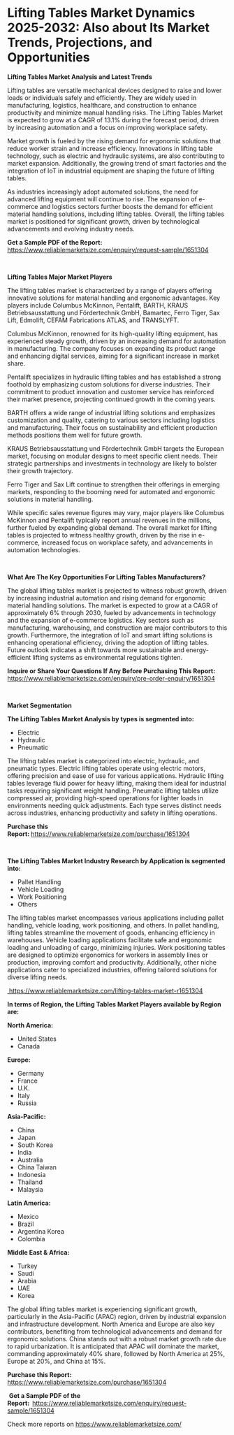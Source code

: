 <p><h1>Lifting Tables Market Dynamics 2025-2032: Also about Its Market Trends, Projections, and Opportunities</h1></p><p><strong>Lifting Tables Market Analysis and Latest Trends</strong></p>
<p><p>Lifting tables are versatile mechanical devices designed to raise and lower loads or individuals safely and efficiently. They are widely used in manufacturing, logistics, healthcare, and construction to enhance productivity and minimize manual handling risks. The Lifting Tables Market is expected to grow at a CAGR of 13.1% during the forecast period, driven by increasing automation and a focus on improving workplace safety.</p><p>Market growth is fueled by the rising demand for ergonomic solutions that reduce worker strain and increase efficiency. Innovations in lifting table technology, such as electric and hydraulic systems, are also contributing to market expansion. Additionally, the growing trend of smart factories and the integration of IoT in industrial equipment are shaping the future of lifting tables. </p><p>As industries increasingly adopt automated solutions, the need for advanced lifting equipment will continue to rise. The expansion of e-commerce and logistics sectors further boosts the demand for efficient material handling solutions, including lifting tables. Overall, the lifting tables market is positioned for significant growth, driven by technological advancements and evolving industry needs.</p></p>
<p><strong>Get a Sample PDF of the Report:&nbsp;</strong> <a href="https://www.reliablemarketsize.com/enquiry/request-sample/1651304?utm_campaign=3122&utm_medium=2&utm_source=Github&utm_content=ia&utm_term=08042025&utm_id=lifting-tables">https://www.reliablemarketsize.com/enquiry/request-sample/1651304</a></p>
<p>&nbsp;</p>
<p><strong>Lifting Tables Major Market Players</strong></p>
<p><p>The lifting tables market is characterized by a range of players offering innovative solutions for material handling and ergonomic advantages. Key players include Columbus McKinnon, Pentalift, BARTH, KRAUS Betriebsausstattung und Fördertechnik GmbH, Bamartec, Ferro Tiger, Sax Lift, Edmolift, CEFAM Fabrications ATLAS, and TRANSLYFT.</p><p>Columbus McKinnon, renowned for its high-quality lifting equipment, has experienced steady growth, driven by an increasing demand for automation in manufacturing. The company focuses on expanding its product range and enhancing digital services, aiming for a significant increase in market share.</p><p>Pentalift specializes in hydraulic lifting tables and has established a strong foothold by emphasizing custom solutions for diverse industries. Their commitment to product innovation and customer service has reinforced their market presence, projecting continued growth in the coming years.</p><p>BARTH offers a wide range of industrial lifting solutions and emphasizes customization and quality, catering to various sectors including logistics and manufacturing. Their focus on sustainability and efficient production methods positions them well for future growth.</p><p>KRAUS Betriebsausstattung und Fördertechnik GmbH targets the European market, focusing on modular designs to meet specific client needs. Their strategic partnerships and investments in technology are likely to bolster their growth trajectory.</p><p>Ferro Tiger and Sax Lift continue to strengthen their offerings in emerging markets, responding to the booming need for automated and ergonomic solutions in material handling.</p><p>While specific sales revenue figures may vary, major players like Columbus McKinnon and Pentalift typically report annual revenues in the millions, further fueled by expanding global demand. The overall market for lifting tables is projected to witness healthy growth, driven by the rise in e-commerce, increased focus on workplace safety, and advancements in automation technologies.</p></p>
<p>&nbsp;</p>
<p><strong>What Are The Key Opportunities For Lifting Tables Manufacturers?</strong></p>
<p><p>The global lifting tables market is projected to witness robust growth, driven by increasing industrial automation and rising demand for ergonomic material handling solutions. The market is expected to grow at a CAGR of approximately 6% through 2030, fueled by advancements in technology and the expansion of e-commerce logistics. Key sectors such as manufacturing, warehousing, and construction are major contributors to this growth. Furthermore, the integration of IoT and smart lifting solutions is enhancing operational efficiency, driving the adoption of lifting tables. Future outlook indicates a shift towards more sustainable and energy-efficient lifting systems as environmental regulations tighten.</p></p>
<p><strong>Inquire or Share Your Questions If Any Before Purchasing This Report:</strong> <a href="https://www.reliablemarketsize.com/enquiry/pre-order-enquiry/1651304?utm_campaign=3122&utm_medium=2&utm_source=Github&utm_content=ia&utm_term=08042025&utm_id=lifting-tables">https://www.reliablemarketsize.com/enquiry/pre-order-enquiry/1651304</a></p>
<p>&nbsp;</p>
<p><strong>Market Segmentation</strong></p>
<p><strong>The Lifting Tables Market Analysis by types is segmented into:</strong></p>
<p><ul><li>Electric</li><li>Hydraulic</li><li>Pneumatic</li></ul></p>
<p><p>The lifting tables market is categorized into electric, hydraulic, and pneumatic types. Electric lifting tables operate using electric motors, offering precision and ease of use for various applications. Hydraulic lifting tables leverage fluid power for heavy lifting, making them ideal for industrial tasks requiring significant weight handling. Pneumatic lifting tables utilize compressed air, providing high-speed operations for lighter loads in environments needing quick adjustments. Each type serves distinct needs across industries, enhancing productivity and safety in lifting operations.</p></p>
<p><strong>Purchase this Report:&nbsp;</strong><a href="https://www.reliablemarketsize.com/purchase/1651304?utm_campaign=3122&utm_medium=2&utm_source=Github&utm_content=ia&utm_term=08042025&utm_id=lifting-tables">https://www.reliablemarketsize.com/purchase/1651304</a></p>
<p>&nbsp;</p>
<p><strong>The Lifting Tables Market Industry Research by Application is segmented into:</strong></p>
<p><ul><li>Pallet Handling</li><li>Vehicle Loading</li><li>Work Positioning</li><li>Others</li></ul></p>
<p><p>The lifting tables market encompasses various applications including pallet handling, vehicle loading, work positioning, and others. In pallet handling, lifting tables streamline the movement of goods, enhancing efficiency in warehouses. Vehicle loading applications facilitate safe and ergonomic loading and unloading of cargo, minimizing injuries. Work positioning tables are designed to optimize ergonomics for workers in assembly lines or production, improving comfort and productivity. Additionally, other niche applications cater to specialized industries, offering tailored solutions for diverse lifting needs.</p></p>
<p><a href="https://www.reliablemarketsize.com/lifting-tables-market-r1651304?utm_campaign=3122&utm_medium=2&utm_source=Github&utm_content=ia&utm_term=08042025&utm_id=lifting-tables">&nbsp;https://www.reliablemarketsize.com/lifting-tables-market-r1651304</a></p>
<p><strong>In terms of Region, the Lifting Tables Market Players available by Region are:</strong></p>
<p>
    <p> <strong> North America: </strong>
        <ul>
            <li>United States</li>
            <li>Canada</li>
        </ul>
        </p> 
    <p> <strong> Europe: </strong>
        <ul>
            <li>Germany</li>
            <li>France</li>
            <li>U.K.</li>
            <li>Italy</li>
            <li>Russia</li>
        </ul>
        </p> 
    <p> <strong> Asia-Pacific: </strong>
        <ul>
            <li>China</li>
            <li>Japan</li>
            <li>South Korea</li>
            <li>India</li>
            <li>Australia</li>
            <li>China Taiwan</li>
            <li>Indonesia</li>
            <li>Thailand</li>
            <li>Malaysia</li>
        </ul>
        </p> 
    <p> <strong> Latin America: </strong>
        <ul>
            <li>Mexico</li>
            <li>Brazil</li>
            <li>Argentina Korea</li>
            <li>Colombia</li>
        </ul>
        </p> 
    <p> <strong> Middle East & Africa: </strong>
        <ul>
            <li>Turkey</li>
            <li>Saudi</li>
            <li>Arabia</li>
            <li>UAE</li>
            <li>Korea</li>
        </ul>
    </p>
    </p>
<p><p>The global lifting tables market is experiencing significant growth, particularly in the Asia-Pacific (APAC) region, driven by industrial expansion and infrastructure development. North America and Europe are also key contributors, benefiting from technological advancements and demand for ergonomic solutions. China stands out with a robust market growth rate due to rapid urbanization. It is anticipated that APAC will dominate the market, commanding approximately 40% share, followed by North America at 25%, Europe at 20%, and China at 15%.</p></p>
<p><strong>Purchase this Report: </strong><a href="https://www.reliablemarketsize.com/purchase/1651304?utm_campaign=3122&utm_medium=2&utm_source=Github&utm_content=ia&utm_term=08042025&utm_id=lifting-tables">https://www.reliablemarketsize.com/purchase/1651304</a></p>
<p>&nbsp;<strong>Get a Sample PDF of the Report:&nbsp;&nbsp;</strong><a href="https://www.reliablemarketsize.com/enquiry/request-sample/1651304?utm_campaign=3122&utm_medium=2&utm_source=Github&utm_content=ia&utm_term=08042025&utm_id=lifting-tables">https://www.reliablemarketsize.com/enquiry/request-sample/1651304</a></p>
<p><strong></strong></p>
<p>Check more reports on <a href="https://www.reliablemarketsize.com/?utm_campaign=3122&utm_medium=2&utm_source=Github&utm_content=ia&utm_term=08042025&utm_id=lifting-tables">https://www.reliablemarketsize.com/</a></p>